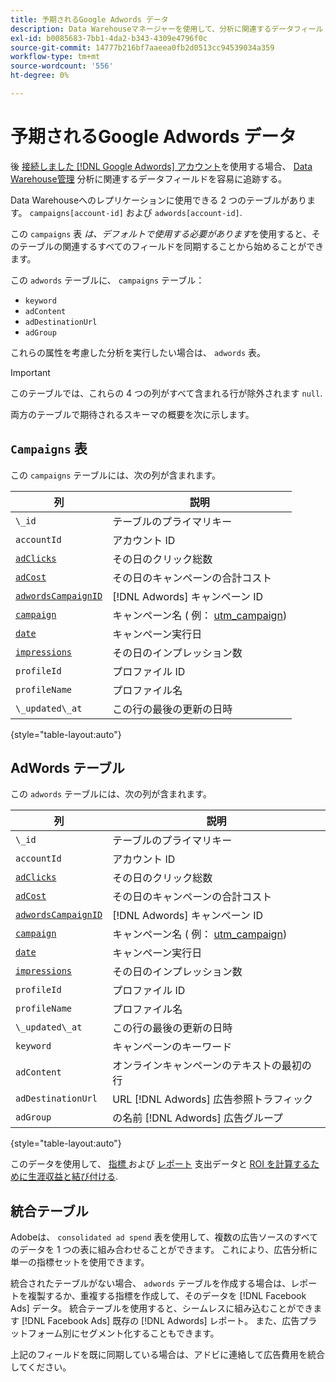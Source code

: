 ```yaml
---
title: 予期されるGoogle Adwords データ
description: Data Warehouseマネージャーを使用して、分析に関連するデータフィールドを簡単に追跡する方法を説明します。
exl-id: b0085683-7bb1-4da2-b343-4309e4796f0c
source-git-commit: 14777b216bf7aaeea0fb2d0513cc94539034a359
workflow-type: tm+mt
source-wordcount: '556'
ht-degree: 0%

---
```


# 予期されるGoogle Adwords データ

後 [接続しました [!DNL Google Adwords] アカウント](../integrations/google-adwords.md)を使用する場合、 [Data Warehouse管理](../../data-warehouse-mgr/tour-dwm.md) 分析に関連するデータフィールドを容易に追跡する。

Data Warehouseへのレプリケーションに使用できる 2 つのテーブルがあります。 `campaigns[account-id]` および `adwords[account-id]`.

この `campaigns` 表 *は、デフォルトで使用する必要があります*&#x200B;を使用すると、そのテーブルの関連するすべてのフィールドを同期することから始めることができます。

この `adwords` テーブルに、 `campaigns` テーブル：

* `keyword`
* `adContent`
* `adDestinationUrl`
* `adGroup`

これらの属性を考慮した分析を実行したい場合は、 `adwords` 表。

>[!IMPORTANT]
>
>このテーブルでは、これらの 4 つの列がすべて含まれる行が除外されます `null`.

両方のテーブルで期待されるスキーマの概要を次に示します。

## `Campaigns` 表

この `campaigns` テーブルには、次の列が含まれます。

| **列** | **説明** |
|-----|-----|
| `\_id` | テーブルのプライマリキー |
| `accountId` | アカウント ID |
| [`adClicks`](https://ga-dev-tools.google/dimensions-metrics-explorer/#view=detail&amp;group=adwords&amp;jump=ga_adclicks) | その日のクリック総数 |
| [`adCost`](https://ga-dev-tools.google/dimensions-metrics-explorer/#view=detail&amp;group=adwords&amp;jump=ga_adcost) | その日のキャンペーンの合計コスト |
| [`adwordsCampaignID`](https://ga-dev-tools.google/dimensions-metrics-explorer/#view=detail&amp;group=adwords&amp;jump=ga_adwordscampaignid) | [!DNL Adwords] キャンペーン ID |
| [`campaign`](https://ga-dev-tools.google/dimensions-metrics-explorer/#view=detail&amp;group=traffic_sources&amp;jump=ga_campaign) | キャンペーン名 ( 例： [utm\_campaign](https://support.google.com/analytics/answer/1033867?hl=en)) |
| [`date`](https://ga-dev-tools.google/dimensions-metrics-explorer/#view=detail&amp;group=time&amp;jump=ga_date) | キャンペーン実行日 |
| [`impressions`](https://ga-dev-tools.google/dimensions-metrics-explorer/#view=detail&amp;group=adwords&amp;jump=ga_impressions) | その日のインプレッション数 |
| `profileId` | プロファイル ID |
| `profileName` | プロファイル名 |
| `\_updated\_at` | この行の最後の更新の日時 |

{style="table-layout:auto"}

## AdWords テーブル

この `adwords` テーブルには、次の列が含まれます。

| **列** | **説明** |
|-----|-----|
| `\_id` | テーブルのプライマリキー |
| `accountId` | アカウント ID |
| [`adClicks`](https://ga-dev-tools.google/dimensions-metrics-explorer/#view=detail&amp;group=adwords&amp;jump=ga_adclicks) | その日のクリック総数 |
| [`adCost`](https://ga-dev-tools.google/dimensions-metrics-explorer/#view=detail&amp;group=adwords&amp;jump=ga_adcost) | その日のキャンペーンの合計コスト |
| [`adwordsCampaignID`](https://ga-dev-tools.google/dimensions-metrics-explorer/#view=detail&amp;group=adwords&amp;jump=ga_adwordscampaignid) | [!DNL Adwords] キャンペーン ID |
| [`campaign`](https://ga-dev-tools.google/dimensions-metrics-explorer/#view=detail&amp;group=traffic_sources&amp;jump=ga_campaign) | キャンペーン名 ( 例： [utm\_campaign](https://support.google.com/analytics/answer/1033867?hl=en)) |
| [`date`](https://ga-dev-tools.google/dimensions-metrics-explorer/#view=detail&amp;group=time&amp;jump=ga_date) | キャンペーン実行日 |
| [`impressions`](https://ga-dev-tools.google/dimensions-metrics-explorer/#view=detail&amp;group=adwords&amp;jump=ga_impressions) | その日のインプレッション数 |
| `profileId` | プロファイル ID |
| `profileName` | プロファイル名 |
| `\_updated\_at` | この行の最後の更新の日時 |
| `keyword` | キャンペーンのキーワード |
| `adContent` | オンラインキャンペーンのテキストの最初の行 |
| `adDestinationUrl` | URL [!DNL Adwords] 広告参照トラフィック |
| `adGroup` | の名前 [!DNL Adwords] 広告グループ |

{style="table-layout:auto"}

このデータを使用して、 [指標 ](../../../data-user/reports/ess-manage-data-metrics.md) および [レポート](../../../tutorials/using-visual-report-builder.md) 支出データと [ROI を計算するために生涯収益と結び付ける](../../analysis/roi-ad-camp.md).

## 統合テーブル

Adobeは、 `consolidated ad spend` 表を使用して、複数の広告ソースのすべてのデータを 1 つの表に組み合わせることができます。 これにより、広告分析に単一の指標セットを使用できます。

統合されたテーブルがない場合、 `adwords` テーブルを作成する場合は、レポートを複製するか、重複する指標を作成して、そのデータを [!DNL Facebook Ads] データ。 統合テーブルを使用すると、シームレスに組み込むことができます [!DNL Facebook Ads] 既存の [!DNL Adwords] レポート。 また、広告プラットフォーム別にセグメント化することもできます。

上記のフィールドを既に同期している場合は、アドビに連絡して広告費用を統合してください。
